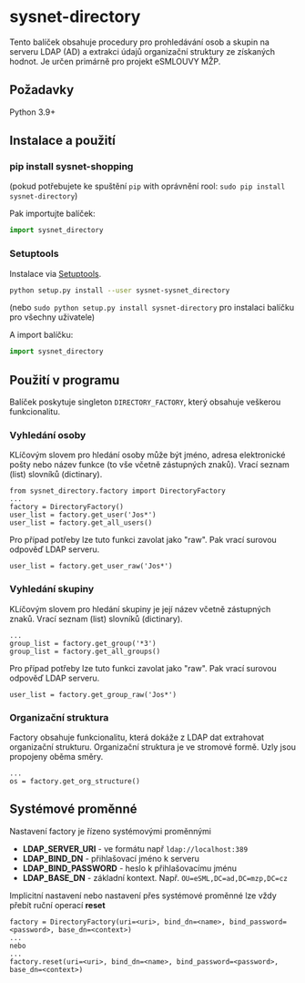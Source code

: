 # sysnet-directory

Tento balíček obsahuje procedury pro prohledávání osob a skupin na serveru LDAP (AD) 
a extrakci údajů organizační struktury ze získaných hodnot.
Je určen primárně pro projekt eSMLOUVY MŽP.

## Požadavky

Python 3.9+

## Instalace a použití
### pip install sysnet-shopping

(pokud potřebujete ke spuštění  `pip` with oprávnění rool: `sudo pip install sysnet-directory`)

Pak importujte balíček:

```python
import sysnet_directory
```

### Setuptools

Instalace via [Setuptools](http://pypi.python.org/pypi/setuptools).

```sh
python setup.py install --user sysnet-sysnet_directory
```
(nebo `sudo python setup.py install sysnet-directory` pro instalaci balíčku pro všechny uživatele)

A import balíčku:

```python
import sysnet_directory
```

## Použití v programu

Balíček poskytuje singleton `DIRECTORY_FACTORY`, který obsahuje veškerou funkcionalitu. 

### Vyhledání osoby

KLíčovým slovem pro hledání osoby může být jméno, adresa elektronické pošty nebo název funkce 
(to vše včetně zástupných znaků). Vrací seznam (list) slovníků (dictinary).

    from sysnet_directory.factory import DirectoryFactory
    ...
    factory = DirectoryFactory()
    user_list = factory.get_user('Jos*')
    user_list = factory.get_all_users()

Pro případ potřeby lze tuto funkci zavolat jako "raw". Pak vrací surovou odpověď LDAP serveru. 
    
    user_list = factory.get_user_raw('Jos*')
    
### Vyhledání skupiny

KLíčovým slovem pro hledání skupiny je její název včetně zástupných znaků. Vrací seznam (list) slovníků (dictinary).

    ...
    group_list = factory.get_group('*3')
    group_list = factory.get_all_groups()

Pro případ potřeby lze tuto funkci zavolat jako "raw". Pak vrací surovou odpověď LDAP serveru. 
    
    user_list = factory.get_group_raw('Jos*')

### Organizační struktura

Factory obsahuje funkcionalitu, která dokáže z LDAP dat extrahovat organizační strukturu. 
Organizační struktura je ve stromové formě. Uzly jsou propojeny oběma směry. 

    ...
    os = factory.get_org_structure()

## Systémové proměnné

Nastavení factory je řízeno systémovými proměnnými

- **LDAP_SERVER_URI** - ve formátu např `ldap://localhost:389`
- **LDAP_BIND_DN** - přihlašovací jméno k serveru
- **LDAP_BIND_PASSWORD** - heslo k přihlašovacímu jménu
- **LDAP_BASE_DN** - základní kontext. Např. `OU=eSML,DC=ad,DC=mzp,DC=cz`

Implicitní nastavení nebo nastavení přes systémové proměnné lze vždy přebít ruční operací **reset**

    factory = DirectoryFactory(uri=<uri>, bind_dn=<name>, bind_password=<password>, base_dn=<context>)
    ...
    nebo
    ...
    factory.reset(uri=<uri>, bind_dn=<name>, bind_password=<password>, base_dn=<context>)
